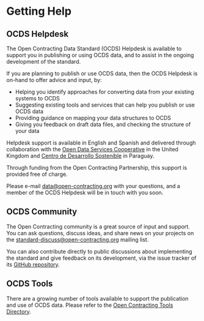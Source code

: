 # Getting Help

## OCDS Helpdesk

The Open Contracting Data Standard (OCDS) Helpdesk is available to support you in publishing or using OCDS data, and to assist in the ongoing development of the standard.

If you are planning to publish or use OCDS data, then the OCDS Helpdesk is on-hand to offer advice and input, by:

* Helping you identify approaches for converting data from your existing systems to OCDS
* Suggesting existing tools and services that can help you publish or use OCDS data
* Providing guidance on mapping your data structures to OCDS
* Giving you feedback on draft data files, and checking the structure of your data

Helpdesk support is available in English and Spanish and delivered through collaboration with the [Open Data Services Cooperative](https://opendataservices.coop) in the United Kingdom and [Centro de Desarrollo Sostenible](http://www.cds.com.py) in Paraguay.

Through funding from the Open Contracting Partnership, this support is provided free of charge.

Please e-mail [data@open-contracting.org](mailto:data@open-contracting.org) with your questions, and a member of the OCDS Helpdesk will be in touch with you soon.

## OCDS Community

The Open Contracting community is a great source of input and support. You can ask questions, discuss ideas, and share news on your projects on the [standard-discuss@open-contracting.org](https://groups.google.com/a/open-contracting.org/g/standard-discuss) mailing list.

You can also contribute directly to public discussions about implementing the standard and give feedback on its development, via the issue tracker of its [GitHub repository](https://github.com/open-contracting/standard).

## OCDS Tools

There are a growing number of tools available to support the publication and use of OCDS data. Please refer to the [Open Contracting Tools Directory](https://www.open-contracting.org/resources/open-contracting-tools-directory/).
